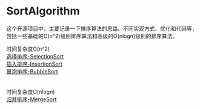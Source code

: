 # SortAlgorithm
这个开源项目中，主要记录一下排序算法的思路、不同实现方式、优化和代码等，包括一些基础的O(n^2)级别排序算法和高级的O(nlogn)级别的排序算法。

时间复杂度O(n^2) <br>
[选择排序-SelectionSort](https://github.com/OverGuy/SortAlgorithm/blob/master/documentation/%E9%80%89%E6%8B%A9%E6%8E%92%E5%BA%8F-SelectionSort.md)<br>
[插入排序-InsertionSort](https://github.com/OverGuy/SortAlgorithm/blob/master/documentation/%E6%8F%92%E5%85%A5%E6%8E%92%E5%BA%8F-InsertionSort.md)<br>
[冒泡排序-BubbleSort](https://github.com/OverGuy/SortAlgorithm/blob/master/documentation/%E5%86%92%E6%B3%A1%E6%8E%92%E5%BA%8F-BubbleSort.md)<br>
<br><br>
时间复杂度O(nlogn) <br>
[归并排序-MergeSort](https://github.com/OverGuy/SortAlgorithm/blob/master/documentation/%E5%BD%92%E5%B9%B6%E6%8E%92%E5%BA%8F-MergeSort.md)<br>

